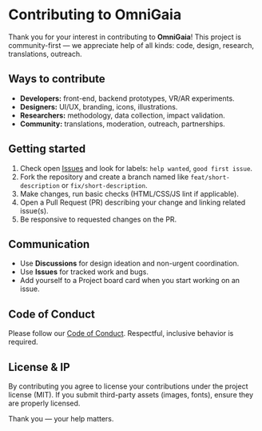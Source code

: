 # Contributing to OmniGaia

Thank you for your interest in contributing to **OmniGaia**! This project is community-first — we appreciate help of all kinds: code, design, research, translations, outreach.

## Ways to contribute
- **Developers:** front-end, backend prototypes, VR/AR experiments.
- **Designers:** UI/UX, branding, icons, illustrations.
- **Researchers:** methodology, data collection, impact validation.
- **Community:** translations, moderation, outreach, partnerships.

## Getting started
1. Check open [Issues](../../issues) and look for labels: `help wanted`, `good first issue`.
2. Fork the repository and create a branch named like `feat/short-description` or `fix/short-description`.
3. Make changes, run basic checks (HTML/CSS/JS lint if applicable).
4. Open a Pull Request (PR) describing your change and linking related issue(s).
5. Be responsive to requested changes on the PR.

## Communication
- Use **Discussions** for design ideation and non-urgent coordination.
- Use **Issues** for tracked work and bugs.
- Add yourself to a Project board card when you start working on an issue.

## Code of Conduct
Please follow our [Code of Conduct](./CODE_OF_CONDUCT.md). Respectful, inclusive behavior is required.

## License & IP
By contributing you agree to license your contributions under the project license (MIT). If you submit third-party assets (images, fonts), ensure they are properly licensed.

Thank you — your help matters.
